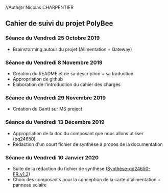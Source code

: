 //Auth@r Nicolas CHARPENTIER


<h2> Cahier de suivi du projet PolyBee </h2>

<h3>Séance du Vendredi 25 Octobre 2019</h3>

- Brainstorming autour du projet (Alimentation + Gateway)

<h3>Séance du Vendredi 8 Novembre 2019 </h3>

- Création du README et de sa description + sa traduction
- Appropriation de github
- Elaboration de l'introduction du cahier des charges 

<h3>Séance du Vendredi 29 Novembre 2019 </h3>

- Création du Gantt sur MS project 

<h3>Séance du Vendredi 13 Décembre 2019 </h3>

- Appropriation de la doc du composant que nous allons utiliser (bq24650) 
- Rédaction d'un court fichier de synthèse à propos de la documentation

<h3>Séance du Vendredi 10 Janvier 2020 </h3>

- Suite de la rédaction du fichier de synthèse ([Synthèse-qd24650-FR_v1.2](https://github.com/Leavdv/POLYBEE_GATEWAY/blob/master/Hardware/Synth%C3%A8se-bq24650-FR_v1.2.docx))
- Choix des composants pour la conception de la carte d'alimentation + panneau solaire 
